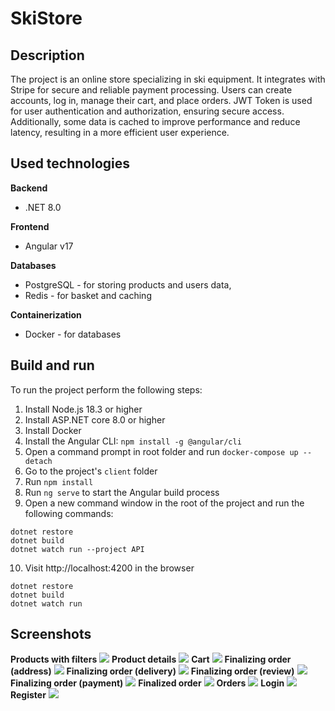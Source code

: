 # SkiStore

## Description

The project is an online store specializing in ski equipment. It integrates with Stripe for secure and reliable payment processing. Users can create accounts, log in, manage their cart, and place orders. JWT Token is used for user authentication and authorization, ensuring secure access. Additionally, some data is cached to improve performance and reduce latency, resulting in a more efficient user experience.

## Used technologies

**Backend**

- .NET 8.0

**Frontend**

- Angular v17

**Databases**

- PostgreSQL - for storing products and users data,
- Redis - for basket and caching

**Containerization**

- Docker - for databases

## Build and run

To run the project perform the following steps:

1. Install Node.js 18.3 or higher
2. Install ASP.NET core 8.0 or higher
3. Install Docker
4. Install the Angular CLI:
   `npm install -g @angular/cli`
5. Open a command prompt in root folder and run `docker-compose up --detach`
6. Go to the project's `client` folder
7. Run `npm install`
8. Run `ng serve` to start the Angular build process
9. Open a new command window in the root of the project and run the following commands:

```
dotnet restore
dotnet build
dotnet watch run --project API
```

10. Visit http://localhost:4200 in the browser

```
dotnet restore
dotnet build
dotnet watch run
```

## Screenshots

**Products with filters**
![](ReadmePictures/1.jpg)
**Product details**
![](ReadmePictures/2.jpg)
**Cart**
![](ReadmePictures/3.jpg)
**Finalizing order (address)**
![](ReadmePictures/4.jpg)
**Finalizing order (delivery)**
![](ReadmePictures/5.jpg)
**Finalizing order (review)**
![](ReadmePictures/6.jpg)
**Finalizing order (payment)**
![](ReadmePictures/7.jpg)
**Finalized order**
![](ReadmePictures/8.jpg)
**Orders**
![](ReadmePictures/9.jpg)
**Login**
![](ReadmePictures/10.jpg)
**Register**
![](ReadmePictures/11.jpg)
